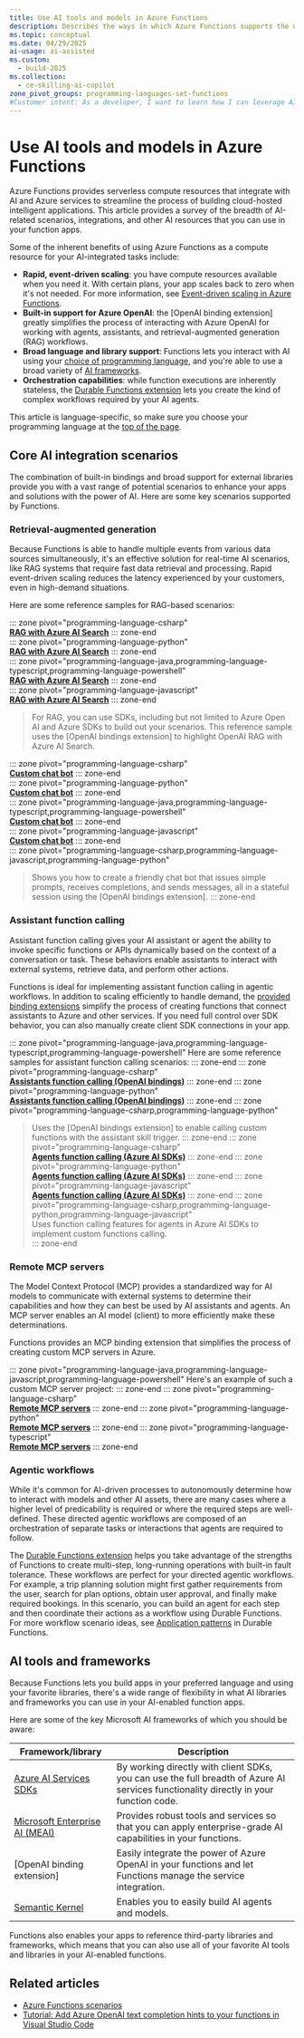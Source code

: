 ```yaml
---
title: Use AI tools and models in Azure Functions  
description: Describes the ways in which Azure Functions supports the use of AI in your function code executions, including LLMs, RAG, agentic workflows, and other AI-related frameworks. 
ms.topic: conceptual
ms.date: 04/29/2025
ai-usage: ai-assisted
ms.custom:
  - build-2025
ms.collection: 
  - ce-skilling-ai-copilot 
zone_pivot_groups: programming-languages-set-functions
#Customer intent: As a developer, I want to learn how I can leverage AI models, tools, and other resourtcers so that my function executions can take full advantage of all of the AI-related resources available to an Azure service.
---
```


# Use AI tools and models in Azure Functions

Azure Functions provides serverless compute resources that integrate with AI and Azure services to streamline the process of building cloud-hosted intelligent applications. This article provides a survey of the breadth of AI-related scenarios, integrations, and other AI resources that you can use in your function apps. 

Some of the inherent benefits of using Azure Functions as a compute resource for your AI-integrated tasks include:

+ **Rapid, event-driven scaling**: you have compute resources available when you need it. With certain plans, your app scales back to zero when it's not needed. For more information, see [Event-driven scaling in Azure Functions](event-driven-scaling.md).  
+ **Built-in support for Azure OpenAI**: the [OpenAI binding extension] greatly simplifies the process of interacting with Azure OpenAI for working with agents, assistants, and retrieval-augmented generation (RAG) workflows.
+ **Broad language and library support**: Functions lets you interact with AI using your [choice of programming language](./supported-languages.md), and you're able to use a broad variety of [AI frameworks](#ai-frameworks). 
+ **Orchestration capabilities**: while function executions are inherently stateless, the [Durable Functions extension](./durable/durable-functions-overview.md) lets you create the kind of complex workflows required by your AI agents.  

This article is language-specific, so make sure you choose your programming language at the [top of the page](#top).

## Core AI integration scenarios 

The combination of built-in bindings and broad support for external libraries provide you with a vast range of potential scenarios to enhance your apps and solutions with the power of AI. Here are some key scenarios supported by Functions.   

### Retrieval-augmented generation

Because Functions is able to handle multiple events from various data sources simultaneously, it's an effective solution for real-time AI scenarios, like RAG systems that require fast data retrieval and processing. Rapid event-driven scaling reduces the latency experienced by your customers, even in high-demand situations. 

Here are some reference samples for RAG-based scenarios:

::: zone pivot="programming-language-csharp"   
**[RAG with Azure AI Search](https://github.com/Azure-Samples/azure-functions-openai-aisearch-dotnet)**
::: zone-end  
::: zone pivot="programming-language-python"   
**[RAG with Azure AI Search](https://github.com/Azure-Samples/azure-functions-openai-aisearch-python)**
::: zone-end  
::: zone pivot="programming-language-java,programming-language-typescript,programming-language-powershell"    
**[RAG with Azure AI Search](https://github.com/Azure/azure-functions-openai-extension/tree/main/samples/rag-aisearch)**
::: zone-end  
::: zone pivot="programming-language-javascript"   
**[RAG with Azure AI Search](https://github.com/Azure-Samples/azure-functions-openai-aisearch-node)**
::: zone-end  
> For RAG, you can use SDKs, including but not limited to Azure Open AI and Azure SDKs to build out your scenarios. This reference sample uses the [OpenAI bindings extension] to highlight OpenAI RAG with Azure AI Search.

::: zone pivot="programming-language-csharp"   
**[Custom chat bot](https://github.com/Azure-Samples/function-dotnet-ai-openai-chatgpt/)**
::: zone-end  
::: zone pivot="programming-language-python"   
**[Custom chat bot](https://github.com/Azure-Samples/function-python-ai-openai-chatgpt)**
::: zone-end   
::: zone pivot="programming-language-java,programming-language-typescript,programming-language-powershell"   
**[Custom chat bot](https://github.com/Azure/azure-functions-openai-extension/tree/main/samples/chat)**
::: zone-end   
::: zone pivot="programming-language-javascript"   
**[Custom chat bot](https://github.com/Azure-Samples/function-javascript-ai-openai-chatgpt)**
::: zone-end  
::: zone pivot="programming-language-csharp,programming-language-javascript,programming-language-python" 
> Shows you how to create a friendly chat bot that issues simple prompts, receives completions, and sends messages, all in a stateful session using the [OpenAI bindings extension].
::: zone-end

### Assistant function calling

Assistant function calling gives your AI assistant or agent the ability to invoke specific functions or APIs dynamically based on the context of a conversation or task. These behaviors enable assistants to interact with external systems, retrieve data, and perform other actions.

Functions is ideal for implementing assistant function calling in agentic workflows. In addition to scaling efficiently to handle demand, the [provided binding extensions](./functions-triggers-bindings.md) simplify the process of creating functions that connect assistants to Azure and other services. If you need full control over SDK behavior, you can also manually create client SDK connections in your app.

::: zone pivot="programming-language-java,programming-language-typescript,programming-language-powershell"
Here are some reference samples for assistant function calling scenarios:
::: zone-end
::: zone pivot="programming-language-csharp"  
**[Assistants function calling (OpenAI bindings)](https://github.com/Azure-Samples/azure-functions-assistants-openai-dotnet)**
::: zone-end
::: zone pivot="programming-language-python"  
**[Assistants function calling (OpenAI bindings)](https://github.com/Azure-Samples/azure-functions-assistants-python)**
::: zone-end
::: zone pivot="programming-language-csharp,programming-language-python"  
> Uses the [OpenAI bindings extension] to enable calling custom functions with the assistant skill trigger.
::: zone-end
::: zone pivot="programming-language-csharp"  
**[Agents function calling (Azure AI SDKs)](https://github.com/Azure-Samples/azure-functions-ai-services-agent-dotnet)**
::: zone-end
::: zone pivot="programming-language-python"  
**[Agents function calling (Azure AI SDKs)](https://github.com/Azure-Samples/azure-functions-ai-services-agent-python)**
::: zone-end
::: zone pivot="programming-language-javascript"  
**[Agents function calling (Azure AI SDKs)](https://github.com/Azure-Samples/azure-functions-ai-services-agent-javascript)**
::: zone-end
::: zone pivot="programming-language-csharp,programming-language-python,programming-language-javascript"  
> Uses function calling features for agents in Azure AI SDKs to implement custom functions calling.  
::: zone-end

### Remote MCP servers

The Model Context Protocol (MCP) provides a standardized way for AI models to communicate with external systems to determine their capabilities and how they can best be used by AI assistants and agents. An MCP server enables an AI model (client) to more efficiently make these determinations. 

Functions provides an MCP binding extension that simplifies the process of creating custom MCP servers in Azure. 

::: zone pivot="programming-language-java,programming-language-javascript,programming-language-powershell"
Here's an example of such a custom MCP server project: 
::: zone-end
::: zone pivot="programming-language-csharp"  
**[Remote MCP servers](https://github.com/Azure-Samples/remote-mcp-functions-dotnet)**
::: zone-end
::: zone pivot="programming-language-python"  
**[Remote MCP servers](https://github.com/Azure-Samples/remote-mcp-functions-python)**
::: zone-end
::: zone pivot="programming-language-typescript"  
**[Remote MCP servers](https://github.com/Azure-Samples/remote-mcp-functions-typescript)**
::: zone-end
    
### Agentic workflows

While it's common for AI-driven processes to autonomously determine how to interact with models and other AI assets, there are many cases where a higher level of predicability is required or where the required steps are well-defined. These directed agentic workflows are composed of an orchestration of separate tasks or interactions that agents are required to follow. 

The [Durable Functions extension](durable/durable-functions-overview.md) helps you take advantage of the strengths of Functions to create multi-step, long-running operations with built-in fault tolerance. These workflows are perfect for your directed agentic workflows. For example, a trip planning solution might first gather requirements from the user, search for plan options, obtain user approval, and finally make required bookings. In this scenario, you can build an agent for each step and then coordinate their actions as a workflow using Durable Functions. For more workflow scenario ideas, see [Application patterns](durable/durable-functions-overview.md#application-patterns) in Durable Functions. 

## AI tools and frameworks

Because Functions lets you build apps in your preferred language and using your favorite libraries, there's a wide range of flexibility in what AI libraries and frameworks you can use in your AI-enabled function apps. 

Here are some of the key Microsoft AI frameworks of which you should be aware:

| Framework/library | Description |
| ----- | ----- |
| [Azure AI Services SDKs](/azure/developer/ai/azure-ai-for-developers) | By working directly with client SDKs, you can use the full breadth of Azure AI services functionality directly in your function code. |
| [Microsoft Enterprise AI (MEAI)](/azure/enterprise-ai/overview)| Provides robust tools and services so that you can apply enterprise-grade AI capabilities in your functions. |
| [OpenAI binding extension] | Easily integrate the power of Azure OpenAI in your functions and let Functions manage the service integration. |
| [Semantic Kernel](/semantic-kernel/overview) | Enables you to easily build AI agents and models. |

Functions also enables your apps to reference third-party libraries and frameworks, which means that you can also use all of your favorite AI tools and libraries in your AI-enabled functions.  

## Related articles

+ [Azure Functions scenarios](functions-scenarios.md)
+ [Tutorial: Add Azure OpenAI text completion hints to your functions in Visual Studio Code](functions-add-openai-text-completion.md)

 

 

